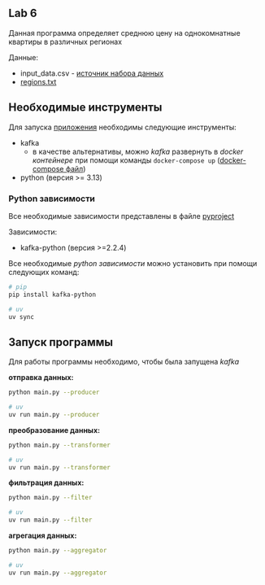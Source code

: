 ## Lab 6

Данная программа определяет среднюю цену на однокомнатные квартиры в различных
регионах

Данные:

- input_data.csv - [источник набора данных][kaggle]
- [regions.txt][regions]

## Необходимые инструменты

Для запуска [приложения][app] необходимы следующие инструменты:

- kafka
  - в качестве альтернативы, можно _kafka_ развернуть в _docker контейнере_ при
    помощи команды `docker-compose up` ([docker-compose файл][docker-compose])
- python (версия >= 3.13)

### Python зависимости

Все необходимые зависимости представлены в файле [pyproject][pyproject]

Зависимости:

- kafka-python (версия >=2.2.4)

Все необходимые _python зависимости_ можно установить при помощи следующих
команд:

```bash
# pip
pip install kafka-python

# uv
uv sync
```

## Запуск программы

Для работы программы необходимо, чтобы была запущена _kafka_

**отправка данных:**

```bash
python main.py --producer

# uv
uv run main.py --producer
```

**преобразование данных:**

```bash
python main.py --transformer

# uv
uv run main.py --transformer
```

**фильтрация данных:**

```bash
python main.py --filter

# uv
uv run main.py --filter
```

**агрегация данных:**

```bash
python main.py --aggregator

# uv
uv run main.py --aggregator
```

[kaggle]:
  https://www.kaggle.com/datasets/mrdaniilak/russia-real-estate-2021/data
[regions]: ../data/regions.txt
[app]: main.py
[docker-compose]: docker-compose.yml
[pyproject]: pyproject.toml
